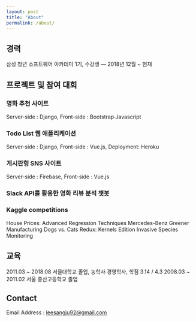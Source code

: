 ```yaml
---
layout: post
title: "About"
permalink: /about/
---
```


## 경력
삼성 청년 소프트웨어 아카데미 1기, 수강생  — 2018년 12월 ~ 현재

## 프로젝트 및 참여 대회
### 영화 추천 사이트
Server-side : Django, Front-side : Bootstrap∙Javascript
### Todo List 웹 애플리케이션
Server-side : Django, Front-side : Vue.js, Deployment: Heroku
### 게시판형 SNS 사이트
Server-side : Firebase, Front-side : Vue.js
### Slack API를 활용한 영화 리뷰 분석 챗봇

### Kaggle competitions
House Prices: Advanced Regression Techniques  Mercedes-Benz Greener Manufacturing  Dogs vs. Cats Redux: Kernels Edition  Invasive Species Monitoring

## 교육
2011.03 ~ 2018.08	서울대학교 졸업, 농학사∙경영학사, 학점 3.14 / 4.3 2008.03 ~ 2011.02	서울 중산고등학교 졸업

## Contact
Email Address : leesangju92@gmail.com
